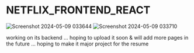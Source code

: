 # NETFLIX_FRONTEND_REACT

![Screenshot 2024-05-09 033644](https://github.com/ArchProtios/NETFLIX_FRONTEND_REACT/assets/99127122/ba198249-c0db-481b-914d-f813411da54a)
![Screenshot 2024-05-09 033710](https://github.com/ArchProtios/NETFLIX_FRONTEND_REACT/assets/99127122/3175efbd-e038-409b-bc83-79743b7aa009)

working on its backend ... hoping to upload it soon & will add more pages in the future  ... hoping to make it major project for the resume
